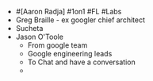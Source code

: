 - #[Aaron Radja] #1on1 #FL #Labs
- Greg Braille - ex googler chief architect
- Sucheta
- Jason O'Toole
	- From google team
	- Google engineering leads
	- To Chat and have a conversation
	-